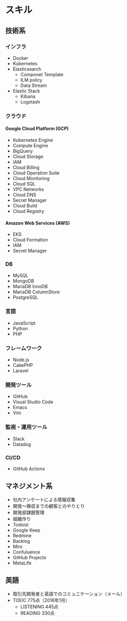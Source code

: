 # スキル

## 技術系

### インフラ
* Docker
* Kubernetes
* Elasticsearch
  * Componet Template
  * ILM policy
  * Data Stream
* Elastic Stack
  * Kibana
  * Logstash

### クラウド

#### Google Cloud Platform (GCP)
* Kubernetes Engine
* Compute Engine
* BigQuery
* Cloud Storage
* IAM
* Cloud Billing
* Cloud Operation Suite
* Cloud Monitoring
* Cloud SQL
* VPC Networks
* Cloud DNS
* Secret Manager
* Cloud Build
* Cloud Registry

#### Amazon Web Services (AWS)
* EKS
* Cloud Formation
* IAM
* Secret Manager


### DB
* MySQL
* MongoDB
* MariaDB InnoDB
* MariaDB ColumnStore
* PostgreSQL

### 言語
* JavaScript
* Python
* PHP

### フレームワーク
* Node.js
* CakePHP
* Laravel

### 開発ツール
* GitHub
* Visual Studio Code
* Emacs
* Vim

### 監視・運用ツール
* Slack
* Datadog

### CI/CD
* GitHub Actions

## マネジメント系
* 社内アンケートによる情報収集
* 開発〜検収までの顧客とのやりとり
* 開発部課題管理
* 組織作り
* Todoist
* Google Keep
* Redmine
* Backlog
* Miro
* Confuluence
* GitHub Projects
* MetaLife



## 英語
* 取引先開発者と英語でのコミュニケーション（メール）
* TOEIC 775点（2016年1月）
    * LISTENING 445点
    * READING 330点
